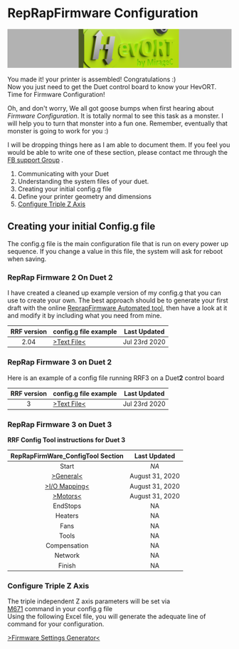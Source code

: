 # RepRapFirmware Configuration

![Cover Flat](../../assets/images/cover-flat.png)

You made it!  your printer is assembled!  Congratulations :)  
Now you just need to get the Duet control board to know your HevORT. Time for Firmware Configuration!

Oh, and don't worry, We all got goose bumps when first hearing about _Firmware Configuration_.  It is totally normal to see this task as a monster.  I will help you to turn that monster into a fun one.  Remember, eventually that monster is going to work for you :)

I will be dropping things here as I am able to document them. If you feel you would be able to write one of these section, please contact me through the [FB support Group](https://www.facebook.com/groups/hevort/) .


1. Communicating with your Duet
2. Understanding the system files of your duet.
3. Creating your initial config.g file
4. Define your printer geometry and dimensions
5. [Configure Triple Z Axis](#5-configure-triple-z-axis)

## Creating your initial Config.g file

The config.g file is the main configuration file that is run on every power up sequence.  If you change a value in this file, the system will ask for reboot when saving.

### RepRap Firmware 2 On Duet 2

I have created a cleaned up example version of my config.g that you can use to create your own.  The best approach should be to generate your first draft with the online [ReprapFirmware Automated tool](https://configtool.reprapfirmware.org/Start), then have a look at it and modify it by including what you need from mine.

| RRF version | config.g file example                                                             | Last Updated  |
|:-----------:|-----------------------------------------------------------------------------------|:-------------:|
|    2.04     | [>Text File<](docs/assets/references/firmware-settings/2.04config_g_example.txt) | Jul 23rd 2020 |

### RepRap Firmware 3 on Duet 2

Here is an example of a config file running RRF3 on a Duet**2** control board

| RRF version | config.g file example                                                       | Last Updated  |
|:-----------:|-----------------------------------------------------------------------------|:-------------:|
|      3      | [>Text File<](docs/assets/references/firmware-settings/RRF3_D2_config.txt) | Jul 23rd 2020 |

### RepRap Firmware 3 on Duet 3

**RRF Config Tool instructions for Duet 3**

|                    RepRapFirmWare_ConfigTool Section                     |  Last Updated   |
|:------------------------------------------------------------------------:|:---------------:|
|                                  Start                                   |      *NA*       |
|   [>General<](docs/assets/references/firmware-settings/RRF3_D3P2.htm)   | August 31, 2020 |
| [>I/O Mapping<](docs/assets/references/firmware-settings/RRF3_D3P3.htm) | August 31, 2020 |
|   [>Motors<](docs/assets/references/firmware-settings/RRF3_D3P4.htm)    | August 31, 2020 |
|                                 EndStops                                 |       NA        |
|                                 Heaters                                  |       NA        |
|                                   Fans                                   |       NA        |
|                                  Tools                                   |       NA        |
|                               Compensation                               |       NA        |
|                                 Network                                  |       NA        |
|                                  Finish                                  |       NA        |

### Configure Triple Z Axis

The triple independent Z axis parameters will be set via  
[M671](https://duet3d.dozuki.com/Wiki/Gcode#Section_M671_Define_positions_of_Z_leadscrews_or_bed_levelling_screws) command in your config.g file  
Using the following Excel file, you will generate the adequate line of command for your configuration.

[>Firmware Settings Generator<](docs/assets/references/firmware-settings/FirmWareSettings.xlsx)
